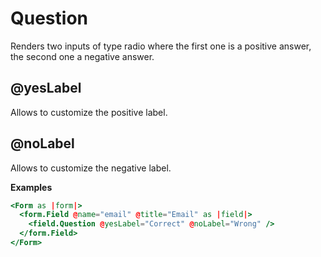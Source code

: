# Question

Renders two inputs of type radio where the first one is a positive answer, the second one a negative answer.

## @yesLabel

Allows to customize the positive label.

## @noLabel

Allows to customize the negative label.

**Examples**

```hbs
<Form as |form|>
  <form.Field @name="email" @title="Email" as |field|>
    <field.Question @yesLabel="Correct" @noLabel="Wrong" />
  </form.Field>
</Form>
```
